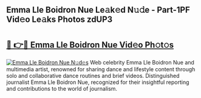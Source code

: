 ## Emma Lle Boidron Nue Le𝚊k𝚎d N𝚞𝚍e - Part-1PF Vid𝚎o Le𝚊ks Photos zdUP3

# <h2><a href="http://fb4ca15.evod.top/?m=Emma+Lle+Boidron+Nue">🔗 👉🔴 Emma Lle Boidron Nue Vid𝚎o Ph𝚘t𝚘s</a></h2>

[![Emma Lle Boidron Nue N𝚞d𝚎s](https://i.imgur.com/8V9OHl7.gif)](http://fb4ca15.evod.top/?m=Emma+Lle+Boidron+Nue)
Web celebrity Emma Lle Boidron Nue and multimedia artist, renowned for sharing dance and lifestyle content through solo and collaborative dance routines and brief videos. Distinguished journalist Emma Lle Boidron Nue, recognized for their insightful reporting and contributions to the world of journalism. 
